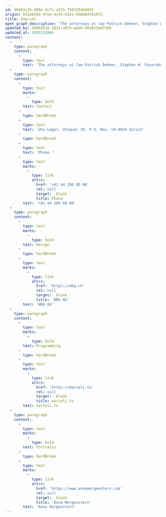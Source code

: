 ```yaml
---
id: 68463c2b-d80e-4c7c-a315-758159de601b
origin: 652e6340-47ea-4c43-81ee-9b840d7810f3
title: Imprint
open_graph_description: 'The attorneys at law Patrick Dehmer, Stephan W. Feierabend, Dr. Annatina Menn, Dr. Marco Neeser, Gianandrea Prader and Dr. Alesch Staehelin are jointly responsible for the content of this website.'
updated_by: 49862616-3811-407d-aebb-463013b87200
updated_at: 1695232064
content:
  -
    type: paragraph
    content:
      -
        type: text
        text: 'The attorneys at law Patrick Dehmer, Stephan W. Feierabend, Dr. Annatina Menn, Dr. Marco Neeser, Gianandrea Prader and Dr. Alesch Staehelin are jointly responsible for the content of this website.'
  -
    type: paragraph
    content:
      -
        type: text
        marks:
          -
            type: bold
        text: Contact
      -
        type: hardBreak
      -
        type: text
        text: 'Uto Legal, Utoquai 39, P.O. Box, CH-8024 Zurich'
      -
        type: hardBreak
      -
        type: text
        text: 'Phone '
      -
        type: text
        marks:
          -
            type: link
            attrs:
              href: '+41 44 289 80 00'
              rel: null
              target: _blank
              title: Phone
        text: '+41 44 289 80 00'
  -
    type: paragraph
    content:
      -
        type: text
        marks:
          -
            type: bold
        text: Design
      -
        type: hardBreak
      -
        type: text
        marks:
          -
            type: link
            attrs:
              href: 'https://wbg.ch'
              rel: null
              target: _blank
              title: 'WBG AG'
        text: 'WBG AG'
  -
    type: paragraph
    content:
      -
        type: text
        marks:
          -
            type: bold
        text: Programming
      -
        type: hardBreak
      -
        type: text
        marks:
          -
            type: link
            attrs:
              href: 'https://marceli.to'
              rel: null
              target: _blank
              title: marceli.to
        text: marceli.to
  -
    type: paragraph
    content:
      -
        type: text
        marks:
          -
            type: bold
        text: Portraits
      -
        type: hardBreak
      -
        type: text
        marks:
          -
            type: link
            attrs:
              href: 'https://www.annemorgenstern.com'
              rel: null
              target: _blank
              title: 'Anne Morgenstern'
        text: 'Anne Morgenstern'
---
```

